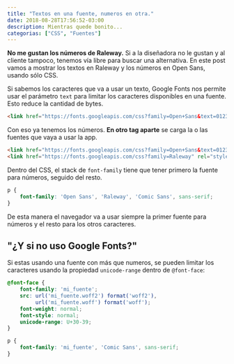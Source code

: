 ```yaml
---
title: "Textos en una fuente, numeros en otra."
date: 2018-08-28T17:56:52-03:00
description: Mientras quede bonito...
categorias: ["CSS", "Fuentes"]
---
```


**No me gustan los números de Raleway.** Si a la diseñadora no le gustan y al cliente tampoco, tenemos vía libre para buscar una alternativa. En este post vamos a mostrar los textos en Raleway y los números en Open Sans, usando sólo CSS.

Si sabemos los caracteres que va a usar un texto, Google Fonts nos permite usar el parámetro `text` para limitar los caracteres disponibles en una fuente. Esto reduce la cantidad de bytes.

```html
<link href="https://fonts.googleapis.com/css?family=Open+Sans&text=0123456789" rel="stylesheet">
```

Con eso ya tenemos los números. **En otro tag aparte** se carga la o las fuentes que vaya a usar la app.

```html
<link href="https://fonts.googleapis.com/css?family=Open+Sans&text=0123456789" rel="stylesheet">
<link href="https://fonts.googleapis.com/css?family=Raleway" rel="stylesheet">
```

Dentro del CSS, el stack de `font-family` tiene que tener primero la fuente para números, seguido del resto.

```css
p {
    font-family: 'Open Sans', 'Raleway', 'Comic Sans', sans-serif;
}
```

De esta manera el navegador va a usar siempre la primer fuente para números y el resto para los otros caracteres.

## "¿Y si no uso Google Fonts?"

Si estas usando una fuente con más que numeros, se pueden limitar los caracteres usando la propiedad `unicode-range` dentro de `@font-face`:

```css
@font-face {
    font-family: 'mi_fuente';
    src: url('mi_fuente.woff2') format('woff2'),
         url('mi_fuente.woff') format('woff');
    font-weight: normal;
    font-style: normal;
    unicode-range: U+30-39;
}

p {
    font-family: 'mi_fuente', 'Comic Sans', sans-serif;
}
```
